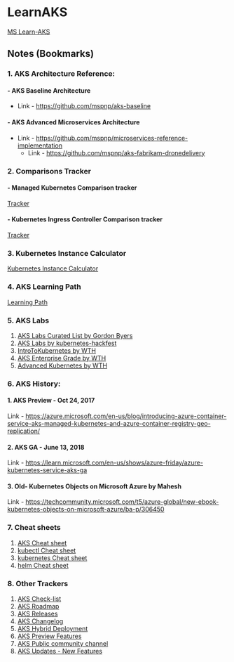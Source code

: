 # LearnAKS
[MS Learn-AKS](https://learn.microsoft.com/en-us/azure/aks/)

## Notes (Bookmarks)


### 1. AKS Architecture Reference:
  #### - AKS Baseline Architecture
   - Link - https://github.com/mspnp/aks-baseline
  #### - AKS Advanced Microservices Architecture
   - Link - https://github.com/mspnp/microservices-reference-implementation
     - Link - https://github.com/mspnp/aks-fabrikam-dronedelivery
 
### 2. Comparisons Tracker
  #### - Managed Kubernetes Comparison tracker
  [Tracker](https://docs.google.com/spreadsheets/d/1RPpyDOLFmcgxMCpABDzrsBYWpPYCIBuvAoUQLwOGoQw/view?pli=1#gid=907731238)
  #### - Kubernetes Ingress Controller Comparison tracker
  [Tracker](https://docs.google.com/spreadsheets/d/191WWNpjJ2za6-nbG4ZoUMXMpUK8KlCIosvQB0f-oq3k/edit#gid=907731238)
### 3. Kubernetes Instance Calculator
   [Kubernetes Instance Calculator](https://learnk8s.io/kubernetes-instance-calculator)
### 4. AKS Learning Path
   [Learning Path](https://github.com/microsoft/kubernetes-learning-path)
### 5. AKS Labs
1. [AKS Labs Curated List by Gordon Byers](https://github.com/Gordonby/AksLabs)
2. [AKS Labs by kubernetes-hackfest](https://github.com/Azure/kubernetes-hackfest)
3. [IntroToKubernetes by WTH](https://github.com/Microsoft/WhatTheHack/tree/master/001-IntroToKubernetes)
4. [AKS Enterprise Grade by WTH](https://github.com/microsoft/WhatTheHack/tree/master/039-AKSEnterpriseGrade)
5. [Advanced Kubernetes by WTH](https://github.com/microsoft/WhatTheHack/tree/master/023-AdvancedKubernetes)


### 6. AKS History:
  #### 1. AKS Preview - Oct 24, 2017
   Link - https://azure.microsoft.com/en-us/blog/introducing-azure-container-service-aks-managed-kubernetes-and-azure-container-registry-geo-replication/
  #### 2. AKS GA - June 13, 2018
   Link - https://learn.microsoft.com/en-us/shows/azure-friday/azure-kubernetes-service-aks-ga
  #### 3. Old- Kubernetes Objects on Microsoft Azure by Mahesh
   Link - https://techcommunity.microsoft.com/t5/azure-global/new-ebook-kubernetes-objects-on-microsoft-azure/ba-p/306450
### 7. Cheat sheets
1. [AKS Cheat sheet](https://gist.github.com/yokawasa/fd9d9b28f7c79461f60d86c23f615677)
2. [kubectl Cheat sheet](https://kubernetes.io/docs/reference/kubectl/quick-reference/)
3. [kubernetes Cheat sheet](https://gist.github.com/tuannvm/4e1bcc993f683ee275ed36e67c30ac49)
4. [helm Cheat sheet](https://gist.github.com/tuannvm/4e1bcc993f683ee275ed36e67c30ac49#file-helm-cheatsheet-md)
### 8. Other Trackers
1. [AKS Check-list](https://www.the-aks-checklist.com/)
2. [AKS Roadmap](https://github.com/Azure/AKS/projects/1)
3. [AKS Releases](https://github.com/Azure/AKS/releases)
4. [AKS Changelog](https://github.com/Azure/AKS/blob/master/CHANGELOG.md)
5. [AKS Hybrid Deployment](https://aka.ms/aks-hybrid)
6. [AKS Preview Features](https://aka.ms/aks/preview-features)
7. [AKS Public community channel](https://twitter.com/theakscommunity)
8. [AKS Updates - New Features](https://azure.microsoft.com/en-us/updates/?product=kubernetes-service)

